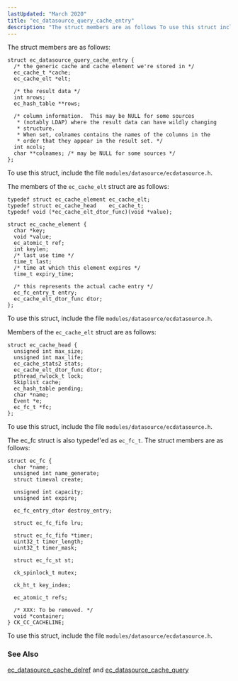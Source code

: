 ```yaml
---
lastUpdated: "March 2020"
title: "ec_datasource_query_cache_entry"
description: "The struct members are as follows To use this struct include the file modules datasource ecdatasource h The members of the ec cache elt struct are as follows To use this struct include the file modules datasource ecdatasource h Members of the ec cache elt struct are as follows To..."
---
```


The struct members are as follows:

```
struct ec_datasource_query_cache_entry {
  /* the generic cache and cache element we're stored in */
  ec_cache_t *cache;
  ec_cache_elt *elt;

  /* the result data */
  int nrows;
  ec_hash_table **rows;

  /* column information.  This may be NULL for some sources
   * (notably LDAP) where the result data can have wildly changing
   * structure.
   * When set, colnames contains the names of the columns in the
   * order that they appear in the result set. */
  int ncols;
  char **colnames; /* may be NULL for some sources */
};
```

To use this struct, include the file `modules/datasource/ecdatasource.h`.

The members of the `ec_cache_elt` struct are as follows:

```
typedef struct ec_cache_element ec_cache_elt;
typedef struct ec_cache_head    ec_cache_t;
typedef void (*ec_cache_elt_dtor_func)(void *value);

struct ec_cache_element {
  char *key;
  void *value;
  ec_atomic_t ref;
  int keylen;
  /* last use time */
  time_t last;
  /* time at which this element expires */
  time_t expiry_time;

  /* this represents the actual cache entry */
  ec_fc_entry_t entry;
  ec_cache_elt_dtor_func dtor;
};
```

To use this struct, include the file `modules/datasource/ecdatasource.h`.

Members of the `ec_cache_elt` struct are as follows:

```
struct ec_cache_head {
  unsigned int max_size;
  unsigned int max_life;
  ec_cache_stats2 stats;
  ec_cache_elt_dtor_func dtor;
  pthread_rwlock_t lock;
  Skiplist cache;
  ec_hash_table pending;
  char *name;
  Event *e;
  ec_fc_t *fc;
};
```

To use this struct, include the file `modules/datasource/ecdatasource.h`.

The ec_fc struct is also typedef'ed as `ec_fc_t`. The struct members are as follows:

```
struct ec_fc {
  char *name;
  unsigned int name_generate;
  struct timeval create;

  unsigned int capacity;
  unsigned int expire;

  ec_fc_entry_dtor destroy_entry;

  struct ec_fc_fifo lru;

  struct ec_fc_fifo *timer;
  uint32_t timer_length;
  uint32_t timer_mask;

  struct ec_fc_st st;

  ck_spinlock_t mutex;

  ck_ht_t key_index;

  ec_atomic_t refs;

  /* XXX: To be removed. */
  void *container;
} CK_CC_CACHELINE;
```

To use this struct, include the file `modules/datasource/ecdatasource.h`.

### <a name="idp45519856"></a> See Also

[ec_datasource_cache_delref](/momentum/3/3-api/apis-ec-datasource-cache-delref) and [ec_datasource_cache_query](/momentum/3/3-api/apis-ec-datasource-cache-query)